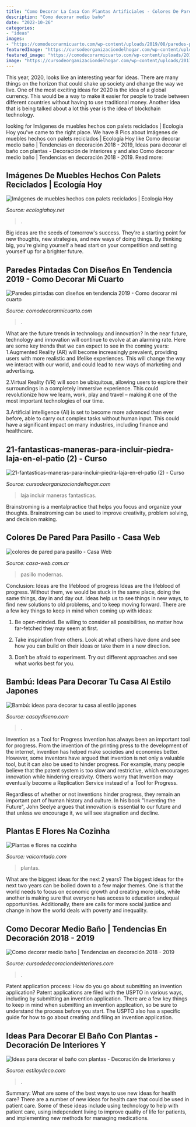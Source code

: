 ```yaml
---
title: "Como Decorar La Casa Con Plantas Artificiales - Colores De Pared Para Pasillo"
description: "Como decorar medio baño"
date: "2022-10-26"
categories:
- "ideas"
images:
- "https://comodecorarmicuarto.com/wp-content/uploads/2019/08/paredes-pintadas-con-diseños-originales.jpg"
featuredImage: "https://cursodeorganizaciondelhogar.com/wp-content/uploads/2017/03/21-fantasticas-maneras-para-incluir-piedra-laja-en-el-patio-2.jpg"
featured_image: "https://comodecorarmicuarto.com/wp-content/uploads/2019/08/paredes-pintadas-con-diseños-originales.jpg"
image: "https://cursodeorganizaciondelhogar.com/wp-content/uploads/2017/03/21-fantasticas-maneras-para-incluir-piedra-laja-en-el-patio-2.jpg"
---
```



This year, 2020, looks like an interesting year for ideas. There are many things on the horizon that could shake up society and change the way we live. One of the most exciting ideas for 2020 is the idea of a global currency. This would be a way to make it easier for people to trade between different countries without having to use traditional money. Another idea that is being talked about a lot this year is the idea of blockchain technology.

	

		
looking for Imágenes de muebles hechos con palets reciclados | Ecología Hoy you've came to the right place. We have 8 Pics about Imágenes de muebles hechos con palets reciclados | Ecología Hoy like Como decorar medio baño | Tendencias en decoración 2018 - 2019, Ideas para decorar el baño con plantas - Decoración de Interiores y and also Como decorar medio baño | Tendencias en decoración 2018 - 2019. Read more:
		
    
## Imágenes De Muebles Hechos Con Palets Reciclados | Ecología Hoy

<img loading=lazy src="https://ecologiahoy.net/wp-content/uploads/2016/03/maxresdefault.jpg" onerror="this.onerror=null;this.src='https://tse3.mm.bing.net/th?id=OIP.afrLvqWVkgsoJZ-wM9tK7QHaFj&amp;pid=15.1';" alt="Imágenes de muebles hechos con palets reciclados | Ecología Hoy">

_Source: ecologiahoy.net_

>. 

	

Big ideas are the seeds of tomorrow's success. They're a starting point for new thoughts, new strategies, and new ways of doing things. By thinking big, you're giving yourself a head start on your competition and setting yourself up for a brighter future.

    
## Paredes Pintadas Con Diseños En Tendencia 2019 - Como Decorar Mi Cuarto

<img loading=lazy src="https://comodecorarmicuarto.com/wp-content/uploads/2019/08/paredes-pintadas-con-diseños-originales.jpg" onerror="this.onerror=null;this.src='https://tse2.mm.bing.net/th?id=OIP.-9YQMTeILmucC7Tlf2iiawAAAA&amp;pid=15.1';" alt="Paredes pintadas con diseños en tendencia 2019 - Como decorar mi cuarto">

_Source: comodecorarmicuarto.com_

>. 

	

What are the future trends in technology and innovation?
In the near future, technology and innovation will continue to evolve at an alarming rate. Here are some key trends that we can expect to see in the coming years:
1.Augmented Reality (AR) will become increasingly prevalent, providing users with more realistic and lifelike experiences. This will change the way we interact with our world, and could lead to new ways of marketing and advertising.

2.Virtual Reality (VR) will soon be ubiquitous, allowing users to explore their surroundings in a completely immersive experience. This could revolutionize how we learn, work, play and travel – making it one of the most important technologies of our time.

3.Artificial intelligence (AI) is set to become more advanced than ever before, able to carry out complex tasks without human input. This could have a significant impact on many industries, including finance and healthcare.

    
## 21-fantasticas-maneras-para-incluir-piedra-laja-en-el-patio (2) - Curso

<img loading=lazy src="https://cursodeorganizaciondelhogar.com/wp-content/uploads/2017/03/21-fantasticas-maneras-para-incluir-piedra-laja-en-el-patio-2.jpg" onerror="this.onerror=null;this.src='https://tse2.mm.bing.net/th?id=OIP.xEaf3gAD2RqJCEHgjHayrQHaKA&amp;pid=15.1';" alt="21-fantasticas-maneras-para-incluir-piedra-laja-en-el-patio (2) - Curso">

_Source: cursodeorganizaciondelhogar.com_

>laja incluir maneras fantasticas. 

	

Brainstroming is a mentalpractice that helps you focus and organize your thoughts. Brainstroming can be used to improve creativity, problem solving, and decision making.

    
## Colores De Pared Para Pasillo - Casa Web

<img loading=lazy src="https://casa-web.com.ar/wp-content/uploads/2018/11/colores-de-pared-para-pasillo.jpg" onerror="this.onerror=null;this.src='https://tse2.mm.bing.net/th?id=OIP.DkjFiC4nTmLhy_CPFMf-TwAAAA&amp;pid=15.1';" alt="colores de pared para pasillo - Casa Web">

_Source: casa-web.com.ar_

>pasillo modernas. 

	

Conclusion: Ideas are the lifeblood of progress
Ideas are the lifeblood of progress. Without them, we would be stuck in the same place, doing the same things, day in and day out. Ideas help us to see things in new ways, to find new solutions to old problems, and to keep moving forward.
There are a few key things to keep in mind when coming up with ideas:

1. Be open-minded. Be willing to consider all possibilities, no matter how far-fetched they may seem at first.

2. Take inspiration from others. Look at what others have done and see how you can build on their ideas or take them in a new direction.

3. Don’t be afraid to experiment. Try out different approaches and see what works best for you.

    
## Bambú: Ideas Para Decorar Tu Casa Al Estilo Japones

<img loading=lazy src="http://casaydiseno.com/wp-content/uploads/2015/03/macetas-grandes-bambu-decoracion-casa.jpg" onerror="this.onerror=null;this.src='https://tse4.mm.bing.net/th?id=OIP.sIVUgbNiCjxxC1YWlx2rJgHaLH&amp;pid=15.1';" alt="Bambú: ideas para decorar tu casa al estilo japones">

_Source: casaydiseno.com_

>. 

	

Invention as a Tool for Progress
Invention has always been an important tool for progress. From the invention of the printing press to the development of the internet, invention has helped make societies and economies better. 
However, some inventors have argued that invention is not only a valuable tool, but it can also be used to hinder progress. For example, many people believe that the patent system is too slow and restrictive, which encourages innovation while hindering creativity. Others worry that Invention may eventually become a Replication Service instead of a Tool for Progress.

Regardless of whether or not inventions hinder progress, they remain an important part of human history and culture. In his book "Inventing the Future", John Seelye argues that innovation is essential to our future and that unless we encourage it, we will see stagnation and decline.

    
## Plantas E Flores Na Cozinha

<img loading=lazy src="http://www.vaicomtudo.com/wp-content/uploads/2018/01/plantas-na-cozinha-7.jpg" onerror="this.onerror=null;this.src='https://tse1.mm.bing.net/th?id=OIP.Yrqj95OTJcDkO21rERClqQHaJ_&amp;pid=15.1';" alt="Plantas e flores na cozinha">

_Source: vaicomtudo.com_

>plantas. 

	

What are the biggest ideas for the next 2 years?
The biggest ideas for the next two years can be boiled down to a few major themes. One is that the world needs to focus on economic growth and creating more jobs, while another is making sure that everyone has access to education andequal opportunities. Additionally, there are calls for more social justice and change in how the world deals with poverty and inequality.

    
## Como Decorar Medio Baño | Tendencias En Decoración 2018 - 2019

<img loading=lazy src="https://cursodedecoraciondeinteriores.com/wp-content/uploads/2018/09/accesorios-decorativos-para-un-medio-bano-4.jpg" onerror="this.onerror=null;this.src='https://tse2.mm.bing.net/th?id=OIP.Go_NbmSCF4vnAzPowYNk0QHaLM&amp;pid=15.1';" alt="Como decorar medio baño | Tendencias en decoración 2018 - 2019">

_Source: cursodedecoraciondeinteriores.com_

>. 

	

Patent application process: How do you go about submitting an invention application?
Patent applications are filed with the USPTO in various ways, including by submitting an invention application. There are a few key things to keep in mind when submitting an invention application, so be sure to understand the process before you start. The USPTO also has a specific guide for how to go about creating and filing an invention application.

    
## Ideas Para Decorar El Baño Con Plantas - Decoración De Interiores Y

<img loading=lazy src="https://www.estiloydeco.com/wp-content/uploads/2015/10/banos-con-plantas-8.jpg" onerror="this.onerror=null;this.src='https://tse1.mm.bing.net/th?id=OIP.3M9oIMsTJo2H7AFeWR8dJQHaLH&amp;pid=15.1';" alt="Ideas para decorar el baño con plantas - Decoración de Interiores y">

_Source: estiloydeco.com_

>. 

	

Summary: What are some of the best ways to use new ideas for health care?
There are a number of new ideas for health care that could be used in patient care. Some of these ideas include using technology to help with patient care, using independent living to improve quality of life for patients, and implementing new methods for managing medications.

